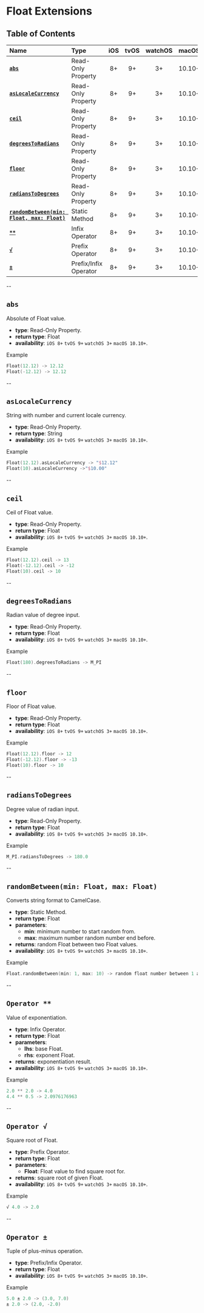 # Float Extensions


## Table of Contents
| Name | Type | iOS | tvOS | watchOS | macOS |
|:--- | :--- | :---: | :---: | :---: | :---: |
| [**`abs`**](#abs) | Read-Only Property | 8+ | 9+ | 3+ | 10.10+ |
| [**`asLocaleCurrency`**](#aslocalecurrency) | Read-Only Property | 8+ | 9+ | 3+ | 10.10+ |
| [**`ceil`**](#ceil) | Read-Only Property | 8+ | 9+ | 3+ | 10.10+ |
| [**`degreesToRadians`**](#degreestoradians) | Read-Only Property | 8+ | 9+ | 3+ | 10.10+ |
| [**`floor`**](#floor) | Read-Only Property | 8+ | 9+ | 3+ | 10.10+ |
| [**`radiansToDegrees`**](#radianstodegrees) | Read-Only Property | 8+ | 9+ | 3+ | 10.10+ |
| [**`randomBetween(min: Float, max: Float)`**](#randombetweenmin-float-max-float) | Static Method | 8+ | 9+ | 3+ | 10.10+ |
| [**` ** `**](#operator-) | Infix Operator | 8+ | 9+ | 3+ | 10.10+ |
| [**`√`**](#operator--1) | Prefix Operator | 8+ | 9+ | 3+ | 10.10+ |
| [**`±`**](#operator--2) | Prefix/Infix Operator | 8+ | 9+ | 3+ | 10.10+ |


--


## `abs`
Absolute of Float value.

 - **type**: Read-Only Property.
 - **return type**: Float
 - **availability**: `iOS 8+` `tvOS 9+` `watchOS 3+` `macOS 10.10+`.

Example

```swift
Float(12.12) -> 12.12
Float(-12.12) -> 12.12
```


--


## `asLocaleCurrency`
String with number and current locale currency.

 - **type**: Read-Only Property.
 - **return type**: String
 - **availability**: `iOS 8+` `tvOS 9+` `watchOS 3+` `macOS 10.10+`.

Example

```swift
Float(12.12).asLocaleCurrency -> "$12.12"
Float(10).asLocaleCurrency ->"$10.00"
```


--


## `ceil`
Ceil of Float value.

 - **type**: Read-Only Property.
 - **return type**: Float
 - **availability**: `iOS 8+` `tvOS 9+` `watchOS 3+` `macOS 10.10+`.

Example

```swift
Float(12.12).ceil -> 13
Float(-12.12).ceil -> -12
Float(10).ceil -> 10
```


--



## `degreesToRadians`
Radian value of degree input.

 - **type**: Read-Only Property.
 - **return type**: Float
 - **availability**: `iOS 8+` `tvOS 9+` `watchOS 3+` `macOS 10.10+`.

Example

```swift
Float(180).degreesToRadians -> M_PI
```


--


## `floor`
Floor of Float value.

 - **type**: Read-Only Property.
 - **return type**: Float
 - **availability**: `iOS 8+` `tvOS 9+` `watchOS 3+` `macOS 10.10+`.

Example

```swift
Float(12.12).floor -> 12
Float(-12.12).floor -> -13
Float(10).floor -> 10
```


--


## `radiansToDegrees`
Degree value of radian input.

 - **type**: Read-Only Property.
 - **return type**: Float
 - **availability**: `iOS 8+` `tvOS 9+` `watchOS 3+` `macOS 10.10+`.

Example

```swift
M_PI.radiansToDegrees -> 180.0
```


--


## `randomBetween(min: Float, max: Float)`
Converts string format to CamelCase.

 - **type**: Static Method.
 - **return type**: Float
 - **parameters**:
 	- **min**: minimum number to start random from.
 	- **max**: maximum number random number end before.
 - **returns**: random Float between two Float values. 
 - **availability**: `iOS 8+` `tvOS 9+` `watchOS 3+` `macOS 10.10+`.

Example

```swift
Float.randomBetween(min: 1, max: 10) -> random float number between 1 and 10

```


--


## `Operator **`
Value of exponentiation.

 - **type**: Infix Operator.
 - **return type**: Float
 - **parameters**:
 	- **lhs**: base Float.
 	- **rhs**: exponent Float.
 - **returns**: exponentiation result.
 - **availability**: `iOS 8+` `tvOS 9+` `watchOS 3+` `macOS 10.10+`.

Example

```swift
2.0 ** 2.0 -> 4.0
4.4 ** 0.5 -> 2.0976176963
```


--


## `Operator √`
Square root of Float.

 - **type**: Prefix Operator.
 - **return type**: Float
 - **parameters**:
 	- **Float**: Float value to find square root for.
 - **returns**: square root of given Float.
 - **availability**: `iOS 8+` `tvOS 9+` `watchOS 3+` `macOS 10.10+`.

Example

```swift
√ 4.0 -> 2.0
```


--


## `Operator ±`
Tuple of plus-minus operation.

 - **type**: Prefix/Infix Operator.
 - **return type**: Float
 - **availability**: `iOS 8+` `tvOS 9+` `watchOS 3+` `macOS 10.10+`.

Example

```swift
5.0 ± 2.0 -> (3.0, 7.0)
± 2.0 -> (2.0, -2.0)
```

